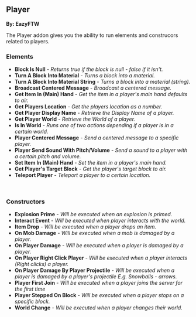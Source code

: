## Player
**By: EazyFTW**
<br>

The Player addon gives you the ability to run elements and construcors related to players.
<br>

### Elements
* **Block Is Null** - *Returns true if the block is null - false if it isn't.*
* **Turn A Block Into Material** - *Turns a block into a material.*
* **Turn A Block Into Material String** - *Turns a block into a material (string).*
* **Broadcast Centered Message** - *Broadcast a centered message.*
* **Get Item In (Main) Hand** - *Get the item in a player's main hand defaults to air.*
* **Get Players Location** - *Get the players location as a number.*
* **Get Player Display Name** - *Retrieve the Display Name of a player.*
* **Get Player World** - *Retrieve the World of a player.*
* **Is In World** - *Runs one of two actions depending if a player is in a certain world.*
* **Player Centered Message** - *Send a centered message to a specific player.*
* **Player Send Sound With Pitch/Volume** - *Send a sound to a player with a certain pitch and volume.*
* **Set Item In (Main) Hand** - *Set the item in a player's main hand.*
* **Get Player's Target Block** - *Get the player's target block to air.*
* **Teleport Player** - *Teleport a player to a certain location.*
<br>

### Constructors
* **Explosion Prime** - *Will be executed when an explosion is primed.*
* **Interact Event** - *Will be executed when player interacts with the world.*
* **Item Drop** - *Will be executed when a player drops an item.*
* **On Mob Damage** - *Will be executed when a mob is damaged by a player.*
* **On Player Damage** - *Will be executed when a player is damaged by a player.*
* **On Player Right Click Player** - *Will be executed when a player interacts (Right clicks) a player.*
* **On Player Damage By Player Projectile** - *Will be executed when a player is damaged by a player's projectile E.g. Snowballs - arrows.*
* **Player First Join** - *Will be executed when a player joins the server for the first time*
* **Player Stepped On Block** - *Will be executed when a player stops on a specific block.*
* **World Change** - *Will be executed when a player changes their world.*
